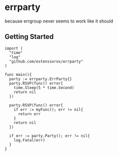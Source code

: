 # errparty

because errgroup never seems to work like it should

## Getting Started

```
import (
  "time"
  "log"
  "github.com/estenssoros/errparty"
)

func main(){
  party := errparty.ErrParty{}
  party.RSVP(func() error{
    time.Sleep(5 * time.Second)
    return nil
  })

  party.RSVP(func() error{
    if err := myFunc(); err != nil{
      return err
    }
    return nil
  })

  if err := party.Party(); err != nil{
    log.Fatal(err)
  }
}
```
